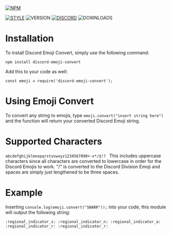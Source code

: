 [![NPM](https://nodei.co/npm/discord-emoji-convert.png?downloads=true&downloadRank=true&stars=true)](https://nodei.co/npm/discord-emoji-convert/)

[![STYLE](https://img.shields.io/badge/style-standard.js-red.svg)](https://standardjs.com) ![VERSION](https://img.shields.io/badge/version-1.6.0-yellow.svg) [![DISCORD](https://discordapp.com/api/guilds/215370936918999040/embed.png)](http://discord.snarr.io/) ![DOWNLOADS](https://img.shields.io/npm/dt/discord-emoji-convert.svg?maxAge=3600)
# Installation
To install Discord Emoji Convert, simply use the following command:

```npm install discord-emoji-convert```

Add this to your code as well:

```const emoji = require('discord-emoji-convert');```

# Using Emoji Convert
To convert any string to emojis, type ```emoji.convert("insert string here")``` and the function will return your converted Discord Emoji string. 

# Supported Characters
```abcdefghijklmnopqrstuvwxyz1234567890+-x*/$!? ```
This includes uppercase characters since all characters are converted to lowercase in order for the Discord Emojis to work. "/" is converted to the Discord Division Emoji and spaces are simply just lengthened to be three spaces.

# Example
Inserting ```console.log(emoji.convert("SNARR"));``` into your code, this module will output the following string:

```:regional_indicator_s: :regional_indicator_n: :regional_indicator_a: :regional_indicator_r: :regional_indicator_r:```
